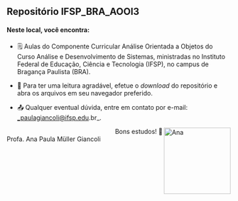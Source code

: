 ## Repositório IFSP_BRA_AOOI3

#### Neste local, você encontra:

- 🗒️ Aulas do Componente Curricular Análise Orientada a Objetos do Curso Análise e Desenvolvimento de Sistemas, ministradas no Instituto Federal de Educação, Ciência e Tecnologia (IFSP), no campus de Bragança Paulista (BRA).  

- 📖 Para ter uma leitura agradável, efetue o _download_ do repositório e abra os arquivos em seu navegador preferido.

- 📤 Qualquer eventual dúvida, entre em contato por e-mail: _paulagiancoli@ifsp.edu.br_.


<div><img align="right" height="149" width="150" alt="Ana" src="https://cdn.discordapp.com/attachments/871199836752457749/871201441715474432/Ana.png" />
</div>

<div align="right">
Bons estudos! 👋 
</div>

<div>
  Profa. Ana Paula Müller Giancoli
  
</div>
  
